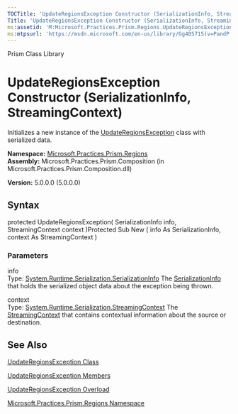 ```yaml
---
TOCTitle: 'UpdateRegionsException Constructor (SerializationInfo, StreamingContext)'
Title: 'UpdateRegionsException Constructor (SerializationInfo, StreamingContext) (Microsoft.Practices.Prism.Regions)'
ms:assetid: 'M:Microsoft.Practices.Prism.Regions.UpdateRegionsException.\#ctor(System.Runtime.Serialization.SerializationInfo,System.Runtime.Serialization.StreamingContext)'
ms:mtpsurl: 'https://msdn.microsoft.com/en-us/library/Gg405715(v=PandP.50)'
---
```


Prism Class Library

UpdateRegionsException Constructor (SerializationInfo, StreamingContext)
========================================================================

Initializes a new instance of the [UpdateRegionsException](https://msdn.microsoft.com/t:microsoft.practices.prism.regions.updateregionsexception) class with serialized data.

**Namespace:** [Microsoft.Practices.Prism.Regions](https://msdn.microsoft.com/n:microsoft.practices.prism.regions)
**Assembly:** Microsoft.Practices.Prism.Composition (in Microsoft.Practices.Prism.Composition.dll)

**Version:** 5.0.0.0 (5.0.0.0)

## Syntax


<span id="syntaxToggle"></span>protected UpdateRegionsException( SerializationInfo info, StreamingContext context )Protected Sub New ( info As SerializationInfo, context As StreamingContext )

### Parameters

info  
Type: [System.Runtime.Serialization.SerializationInfo](http://msdn2.microsoft.com/en-us/library/a9b6042e)
The [SerializationInfo](http://msdn2.microsoft.com/en-us/library/a9b6042e) that holds the serialized object data about the exception being thrown.

context  
Type: [System.Runtime.Serialization.StreamingContext](http://msdn2.microsoft.com/en-us/library/t16abws5)
The [StreamingContext](http://msdn2.microsoft.com/en-us/library/t16abws5) that contains contextual information about the source or destination.

See Also
--------


[UpdateRegionsException Class](https://msdn.microsoft.com/t:microsoft.practices.prism.regions.updateregionsexception)

[UpdateRegionsException Members](https://msdn.microsoft.com/allmembers.t:microsoft.practices.prism.regions.updateregionsexception)

[UpdateRegionsException Overload](https://msdn.microsoft.com/overload:microsoft.practices.prism.regions.updateregionsexception.)

[Microsoft.Practices.Prism.Regions Namespace](https://msdn.microsoft.com/n:microsoft.practices.prism.regions)
